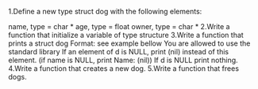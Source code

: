 1.Define a new type struct dog with the following elements:

name, type = char *
age, type = float
owner, type = char *
2.Write a function that initialize a variable of type structure
3.Write a function that prints a struct dog
Format: see example bellow
You are allowed to use the standard library
If an element of d is NULL, print (nil) instead of this element. (if name is NULL, print Name: (nil))
If d is NULL print nothing.
4.Write a function that creates a new dog.
5.Write a function that frees dogs.
